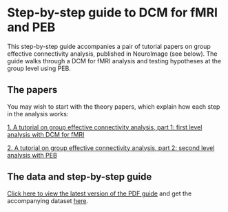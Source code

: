 # Step-by-step guide to DCM for fMRI and PEB
This step-by-step guide accompanies a pair of tutorial papers on group effective connectivity analysis, published in NeuroImage (see below). The guide walks through a DCM for fMRI analysis and testing hypotheses at the group level using PEB. 

## The papers
You may wish to start with the theory papers, which explain how each step in the analysis works:

[1. A tutorial on group effective connectivity analysis, part 1: first level analysis with DCM for fMRI](https://doi.org/10.1016/j.neuroimage.2019.06.031)

[2. A tutorial on group effective connectivity analysis, part 2: second level analysis with PEB](https://doi.org/10.1016/j.neuroimage.2019.06.032)

## The data and step-by-step guide
[Click here to view the latest version of the PDF guide](https://github.com/pzeidman/dcm-peb-example/raw/master/docs/DCM-PEB-Tutorial.pdf) and get the accompanying dataset [here](https://github.com/pzeidman/dcm-peb-example/archive/master.zip).
